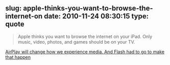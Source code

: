 slug: apple-thinks-you-want-to-browse-the-internet-on
date: 2010-11-24 08:30:15
type: quote
---

> Apple thinks you want to browse the internet on your iPad. Only music, video, photos, and games should be on your TV.

[AirPlay will change how we experience media. And Flash had to go to make that happen](http://sachin.posterous.com/another-reason-why-apple-wants-to-kill-flash)
